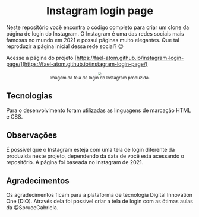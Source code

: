 <h1 style="text-align: center;">Instagram login page</h1>

Neste repositório você encontra o código completo para criar um clone da página de login do Instagram. O Instagram é uma das redes sociais mais famosas no mundo em 2021 e possui páginas muito elegantes. Que tal reproduzir a página inicial dessa rede social? :wink:



Acesse a página do projeto [https://fael-atom.github.io/instagram-login-page/](https://fael-atom.github.io/instagram-login-page/)



<div  style="text-align:center;">
<img src=".\images\login-page-example" style="zoom:50%;" />
<br>
<small>Imagem da tela de login do Instagram produzida.</small>
</div>

## Tecnologias

Para o desenvolvimento foram utilizadas as linguagens de marcação HTML e CSS.

## Observações

É possível que o Instagram esteja com uma tela de login diferente da produzida neste projeto, dependendo da data de você está acessando o repositório. A página foi baseada no Instagram de 2021.

## Agradecimentos

Os agradecimentos ficam para a plataforma de tecnologia Digital Innovation One (DIO). Através dela foi possível criar a tela de login com as ótimas aulas da @SpruceGabriela.





